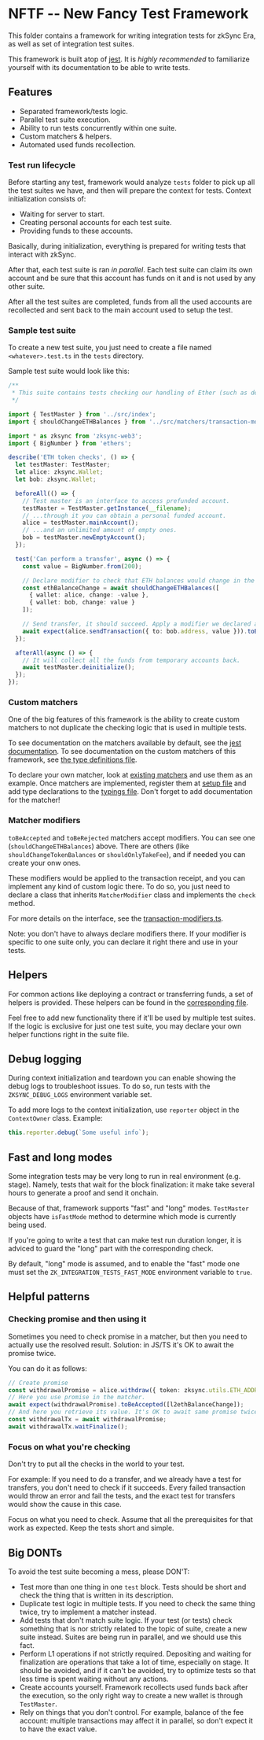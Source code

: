 # NFTF -- New Fancy Test Framework

This folder contains a framework for writing integration tests for zkSync Era, as well as set of integration test
suites.

This framework is built atop of [jest](https://jestjs.io/). It is _highly recommended_ to familiarize yourself with its
documentation to be able to write tests.

## Features

- Separated framework/tests logic.
- Parallel test suite execution.
- Ability to run tests concurrently within one suite.
- Custom matchers & helpers.
- Automated used funds recollection.

### Test run lifecycle

Before starting any test, framework would analyze `tests` folder to pick up all the test suites we have, and then will
prepare the context for tests. Context initialization consists of:

- Waiting for server to start.
- Creating personal accounts for each test suite.
- Providing funds to these accounts.

Basically, during initialization, everything is prepared for writing tests that interact with zkSync.

After that, each test suite is ran _in parallel_. Each test suite can claim its own account and be sure that this
account has funds on it and is not used by any other suite.

After all the test suites are completed, funds from all the used accounts are recollected and sent back to the main
account used to setup the test.

### Sample test suite

To create a new test suite, you just need to create a file named `<whatever>.test.ts` in the `tests` directory.

Sample test suite would look like this:

```typescript
/**
 * This suite contains tests checking our handling of Ether (such as depositing, checking `msg.value`, etc).
 */

import { TestMaster } from '../src/index';
import { shouldChangeETHBalances } from '../src/matchers/transaction-modifiers';

import * as zksync from 'zksync-web3';
import { BigNumber } from 'ethers';

describe('ETH token checks', () => {
  let testMaster: TestMaster;
  let alice: zksync.Wallet;
  let bob: zksync.Wallet;

  beforeAll(() => {
    // Test master is an interface to access prefunded account.
    testMaster = TestMaster.getInstance(__filename);
    // ...through it you can obtain a personal funded account.
    alice = testMaster.mainAccount();
    // ...and an unlimited amount of empty ones.
    bob = testMaster.newEmptyAccount();
  });

  test('Can perform a transfer', async () => {
    const value = BigNumber.from(200);

    // Declare modifier to check that ETH balances would change in the following way.
    const ethBalanceChange = await shouldChangeETHBalances([
      { wallet: alice, change: -value },
      { wallet: bob, change: value }
    ]);

    // Send transfer, it should succeed. Apply a modifier we declared above.
    await expect(alice.sendTransaction({ to: bob.address, value })).toBeAccepted([ethBalanceChange]);
  });

  afterAll(async () => {
    // It will collect all the funds from temporary accounts back.
    await testMaster.deinitialize();
  });
});
```

### Custom matchers

One of the big features of this framework is the ability to create custom matchers to not duplicate the checking logic
that is used in multiple tests.

To see documentation on the matchers available by default, see the [jest documentation](https://jestjs.io/docs/expect).
To see documentation on the custom matchers of this framework, see [the type definitions file](./typings/jest.d.ts).

To declare your own matcher, look at [existing matchers](./src/matchers/) and use them as an example. Once matchers are
implemented, register them at [setup file](./src/jest-setup/add-matchers.ts) and add type declarations to the
[typings file](./typings/jest.d.ts). Don't forget to add documentation for the matcher!

### Matcher modifiers

`toBeAccepted` and `toBeRejected` matchers accept modifiers. You can see one (`shouldChangeETHBalances`) above. There
are others (like `shouldChangeTokenBalances` or `shouldOnlyTakeFee`), and if needed you can create your onw ones.

These modifiers would be applied to the transaction receipt, and you can implement any kind of custom logic there. To do
so, you just need to declare a class that inherits `MatcherModifier` class and implements the `check` method.

For more details on the interface, see the
[transaction-modifiers.ts](./src/transaction-matcher-modifiers/transaction-modifiers.ts).

Note: you don't have to always declare modifiers there. If your modifier is specific to one suite only, you can declare
it right there and use in your tests.

## Helpers

For common actions like deploying a contract or transferring funds, a set of helpers is provided. These helpers can be
found in the [corresponding file](./src/helpers.ts).

Feel free to add new functionality there if it'll be used by multiple test suites. If the logic is exclusive for just
one test suite, you may declare your own helper functions right in the suite file.

## Debug logging

During context initialization and teardown you can enable showing the debug logs to troubleshoot issues. To do so, run
tests with the `ZKSYNC_DEBUG_LOGS` environment variable set.

To add more logs to the context initialization, use `reporter` object in the `ContextOwner` class. Example:

```typescript
this.reporter.debug(`Some useful info`);
```

## Fast and long modes

Some integration tests may be very long to run in real environment (e.g. stage). Namely, tests that wait for the block
finalization: it make take several hours to generate a proof and send it onchain.

Because of that, framework supports "fast" and "long" modes. `TestMaster` objects have `isFastMode` method to determine
which mode is currently being used.

If you're going to write a test that can make test run duration longer, it is adviced to guard the "long" part with the
corresponding check.

By default, "long" mode is assumed, and to enable the "fast" mode one must set the `ZK_INTEGRATION_TESTS_FAST_MODE`
environment variable to `true`.

## Helpful patterns

### Checking promise and then using it

Sometimes you need to check promise in a matcher, but then you need to actually use the resolved result. Solution: in
JS/TS it's OK to await the promise twice.

You can do it as follows:

```typescript
// Create promise
const withdrawalPromise = alice.withdraw({ token: zksync.utils.ETH_ADDRESS, amount });
// Here you use promise in the matcher.
await expect(withdrawalPromise).toBeAccepted([l2ethBalanceChange]);
// And here you retrieve its value. It's OK to await same promise twice.
const withdrawalTx = await withdrawalPromise;
await withdrawalTx.waitFinalize();
```

### Focus on what you're checking

Don't try to put all the checks in the world to your test.

For example: If you need to do a transfer, and we already have a test for transfers, you don't need to check if it
succeeds. Every failed transaction would throw an error and fail the tests, and the exact test for transfers would show
the cause in this case.

Focus on what you need to check. Assume that all the prerequisites for that work as expected. Keep the tests short and
simple.

## Big DONTs

To avoid the test suite becoming a mess, please DON'T:

- Test more than one thing in one `test` block. Tests should be short and check the thing that is written in its
  description.
- Duplicate test logic in multiple tests. If you need to check the same thing twice, try to implement a matcher instead.
- Add tests that don't match suite logic. If your test (or tests) check something that is nor strictly related to the
  topic of suite, create a new suite instead. Suites are being run in parallel, and we should use this fact.
- Perform L1 operations if not strictly required. Depositing and waiting for finalization are operations that take a lot
  of time, especially on stage. It should be avoided, and if it can't be avoided, try to optimize tests so that less
  time is spent waiting without any actions.
- Create accounts yourself. Framework recollects used funds back after the execution, so the only right way to create a
  new wallet is through `TestMaster`.
- Rely on things that you don't control. For example, balance of the fee account: multiple transactions may affect it in
  parallel, so don't expect it to have the exact value.
